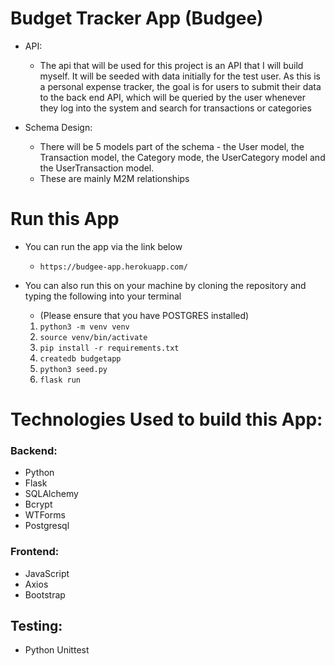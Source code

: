 # Budget Tracker App (Budgee)

* API:
  * The api that will be used for this project is an API that I will build myself. It will be seeded with data initially for the test user. As this is a personal expense tracker, the goal is for users to submit their data to the back end API, which will be queried by the user whenever they log into the system and search for transactions or categories

* Schema Design:
  * There will be 5 models part of the schema - the User model, the Transaction model, the Category mode, the UserCategory model and the UserTransaction model. 
  * These are mainly M2M relationships


# Run this App

* You can run the app via the link below
  * `https://budgee-app.herokuapp.com/`

* You can also run this on your machine by cloning the repository and typing the following into your terminal
  * (Please ensure that you have POSTGRES installed)
  1. `python3 -m venv venv`
  2. `source venv/bin/activate`
  3. `pip install -r requirements.txt`
  4. `createdb budgetapp`
  5. `python3 seed.py`
  6. `flask run`

# Technologies Used to build this App:
  ### Backend: 
  - Python 
  - Flask
  - SQLAlchemy 
  - Bcrypt 
  - WTForms
  - Postgresql

  ### Frontend:
  - JavaScript
  - Axios
  - Bootstrap

  ## Testing:
  - Python Unittest
  


